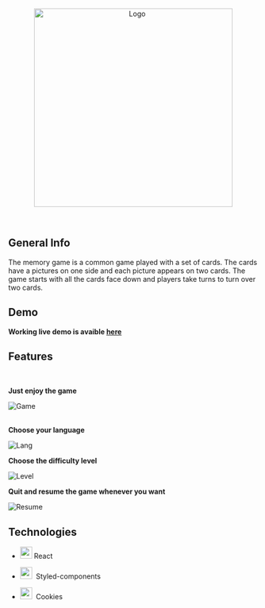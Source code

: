<br />

<p align="center">
  <a href="https://mkokosinski.github.io/memory-game/">
    <img src="https://firebasestorage.googleapis.com/v0/b/thewordsgame-42628.appspot.com/o/memory.png?alt=media&token=27d67a61-8796-46ef-9659-69bdbc4bbf5b" alt="Logo" width=400>
  </a>
</p>
<br />

</div>

## General Info

The memory game is a common game played with a set of cards. The cards have a pictures on one side and each picture appears on two cards. The game starts with all the cards face down and players take turns to turn over two cards.


## Demo

**Working live demo is avaible [here](https://mkokosinski.github.io/memory-game/)**

## Features

<br/>

**Just enjoy the game**

  ![Game](https://firebasestorage.googleapis.com/v0/b/thewordsgame-42628.appspot.com/o/memo-game.gif?alt=media&token=22c1786a-9ddc-46bc-808c-1a50721bbf34 'Game')<br/><br/>

**Choose your language**<br/>

  ![Lang](https://firebasestorage.googleapis.com/v0/b/thewordsgame-42628.appspot.com/o/memo-lang.gif?alt=media&token=6dd88b74-d667-4372-9a2b-c6c1c576b9c1 'Lang') <br/>
  
**Choose the difficulty level**<br/>

  ![Level](https://firebasestorage.googleapis.com/v0/b/thewordsgame-42628.appspot.com/o/memo-level.gif?alt=media&token=44a43458-49ba-48f5-8ac1-926803117365 'Level') <br/>
  
 **Quit and resume the game whenever you want**<br/>

  ![Resume](https://firebasestorage.googleapis.com/v0/b/thewordsgame-42628.appspot.com/o/memo-resume.gif?alt=media&token=ef26d71b-f89a-4187-adf1-100eb86e03ae 'Resume') <br/>


## Technologies

- <img src='https://miro.medium.com/fit/c/184/184/1*K0a7xINk0RM5gfXGSN68cw.png' width="24" height="24" />&nbsp;React

- <img src='https://miro.medium.com/max/318/1*7jRD5QhgARucFKvRHFxpOg.png' width="24" height="24" /> &nbsp;Styled-components

- <img src='https://firebasestorage.googleapis.com/v0/b/thewordsgame-42628.appspot.com/o/cookie.jpg?alt=media&token=e1c9f3cc-811d-48fb-9b71-d6bfef1f0010' width="24" height="24" /> &nbsp;Cookies
